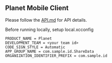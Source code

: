 ## Planet Mobile Client

Please follow the [API.md](https://raw.githubusercontent.com/Planetable/Planet/refs/heads/main/Technotes/API.md) for API details.

Before running locally, setup local.xcconfig
```
PRODUCT_NAME = Planet
DEVELOPMENT_TEAM = <your team id>
CODE_SIGN_STYLE = Automatic
APP_GROUP_NAME = com.sample.id.ShareData
ORGANIZATION_IDENTIFIER_PREFIX = com.sample.id
```
